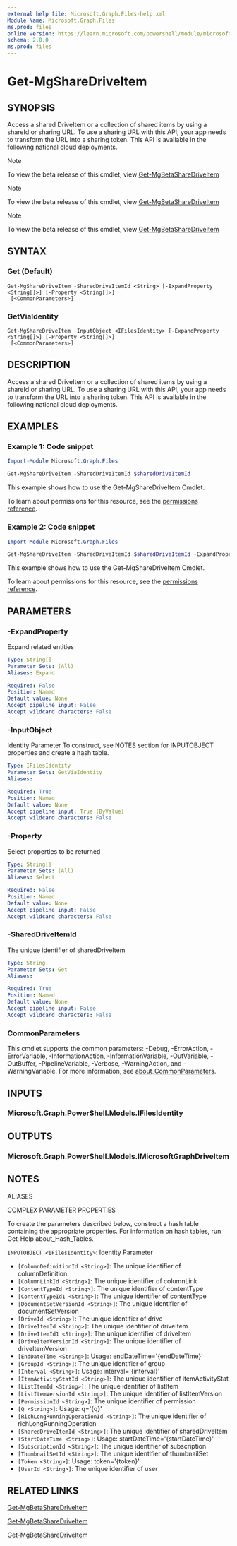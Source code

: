 ```yaml
---
external help file: Microsoft.Graph.Files-help.xml
Module Name: Microsoft.Graph.Files
ms.prod: files
online version: https://learn.microsoft.com/powershell/module/microsoft.graph.files/get-mgsharedriveitem
schema: 2.0.0
ms.prod: files
---
```


# Get-MgShareDriveItem

## SYNOPSIS
Access a shared DriveItem or a collection of shared items by using a shareId or sharing URL.
To use a sharing URL with this API, your app needs to transform the URL into a sharing token.
This API is available in the following national cloud deployments.

> [!NOTE]
> To view the beta release of this cmdlet, view [Get-MgBetaShareDriveItem](/powershell/module/Microsoft.Graph.Beta.Files/Get-MgBetaShareDriveItem?view=graph-powershell-beta)

> [!NOTE]
> To view the beta release of this cmdlet, view [Get-MgBetaShareDriveItem](/powershell/module/Microsoft.Graph.Beta.Files/Get-MgBetaShareDriveItem?view=graph-powershell-beta)

> [!NOTE]
> To view the beta release of this cmdlet, view [Get-MgBetaShareDriveItem](/powershell/module/Microsoft.Graph.Beta.Files/Get-MgBetaShareDriveItem?view=graph-powershell-beta)

## SYNTAX

### Get (Default)
```
Get-MgShareDriveItem -SharedDriveItemId <String> [-ExpandProperty <String[]>] [-Property <String[]>]
 [<CommonParameters>]
```

### GetViaIdentity
```
Get-MgShareDriveItem -InputObject <IFilesIdentity> [-ExpandProperty <String[]>] [-Property <String[]>]
 [<CommonParameters>]
```

## DESCRIPTION
Access a shared DriveItem or a collection of shared items by using a shareId or sharing URL.
To use a sharing URL with this API, your app needs to transform the URL into a sharing token.
This API is available in the following national cloud deployments.

## EXAMPLES
### Example 1: Code snippet

```powershell
Import-Module Microsoft.Graph.Files

Get-MgShareDriveItem -SharedDriveItemId $sharedDriveItemId
```
This example shows how to use the Get-MgShareDriveItem Cmdlet.

To learn about permissions for this resource, see the [permissions reference](/graph/permissions-reference).

### Example 2: Code snippet

```powershell
Import-Module Microsoft.Graph.Files

Get-MgShareDriveItem -SharedDriveItemId $sharedDriveItemId -ExpandProperty "children"
```
This example shows how to use the Get-MgShareDriveItem Cmdlet.

To learn about permissions for this resource, see the [permissions reference](/graph/permissions-reference).


## PARAMETERS

### -ExpandProperty
Expand related entities

```yaml
Type: String[]
Parameter Sets: (All)
Aliases: Expand

Required: False
Position: Named
Default value: None
Accept pipeline input: False
Accept wildcard characters: False
```

### -InputObject
Identity Parameter
To construct, see NOTES section for INPUTOBJECT properties and create a hash table.

```yaml
Type: IFilesIdentity
Parameter Sets: GetViaIdentity
Aliases:

Required: True
Position: Named
Default value: None
Accept pipeline input: True (ByValue)
Accept wildcard characters: False
```

### -Property
Select properties to be returned

```yaml
Type: String[]
Parameter Sets: (All)
Aliases: Select

Required: False
Position: Named
Default value: None
Accept pipeline input: False
Accept wildcard characters: False
```

### -SharedDriveItemId
The unique identifier of sharedDriveItem

```yaml
Type: String
Parameter Sets: Get
Aliases:

Required: True
Position: Named
Default value: None
Accept pipeline input: False
Accept wildcard characters: False
```

### CommonParameters
This cmdlet supports the common parameters: -Debug, -ErrorAction, -ErrorVariable, -InformationAction, -InformationVariable, -OutVariable, -OutBuffer, -PipelineVariable, -Verbose, -WarningAction, and -WarningVariable. For more information, see [about_CommonParameters](http://go.microsoft.com/fwlink/?LinkID=113216).

## INPUTS

### Microsoft.Graph.PowerShell.Models.IFilesIdentity
## OUTPUTS

### Microsoft.Graph.PowerShell.Models.IMicrosoftGraphDriveItem
## NOTES

ALIASES

COMPLEX PARAMETER PROPERTIES

To create the parameters described below, construct a hash table containing the appropriate properties. For information on hash tables, run Get-Help about_Hash_Tables.


`INPUTOBJECT <IFilesIdentity>`: Identity Parameter
  - `[ColumnDefinitionId <String>]`: The unique identifier of columnDefinition
  - `[ColumnLinkId <String>]`: The unique identifier of columnLink
  - `[ContentTypeId <String>]`: The unique identifier of contentType
  - `[ContentTypeId1 <String>]`: The unique identifier of contentType
  - `[DocumentSetVersionId <String>]`: The unique identifier of documentSetVersion
  - `[DriveId <String>]`: The unique identifier of drive
  - `[DriveItemId <String>]`: The unique identifier of driveItem
  - `[DriveItemId1 <String>]`: The unique identifier of driveItem
  - `[DriveItemVersionId <String>]`: The unique identifier of driveItemVersion
  - `[EndDateTime <String>]`: Usage: endDateTime='{endDateTime}'
  - `[GroupId <String>]`: The unique identifier of group
  - `[Interval <String>]`: Usage: interval='{interval}'
  - `[ItemActivityStatId <String>]`: The unique identifier of itemActivityStat
  - `[ListItemId <String>]`: The unique identifier of listItem
  - `[ListItemVersionId <String>]`: The unique identifier of listItemVersion
  - `[PermissionId <String>]`: The unique identifier of permission
  - `[Q <String>]`: Usage: q='{q}'
  - `[RichLongRunningOperationId <String>]`: The unique identifier of richLongRunningOperation
  - `[SharedDriveItemId <String>]`: The unique identifier of sharedDriveItem
  - `[StartDateTime <String>]`: Usage: startDateTime='{startDateTime}'
  - `[SubscriptionId <String>]`: The unique identifier of subscription
  - `[ThumbnailSetId <String>]`: The unique identifier of thumbnailSet
  - `[Token <String>]`: Usage: token='{token}'
  - `[UserId <String>]`: The unique identifier of user

## RELATED LINKS
[Get-MgBetaShareDriveItem](/powershell/module/Microsoft.Graph.Beta.Files/Get-MgBetaShareDriveItem?view=graph-powershell-beta)

[Get-MgBetaShareDriveItem](/powershell/module/Microsoft.Graph.Beta.Files/Get-MgBetaShareDriveItem?view=graph-powershell-beta)

[Get-MgBetaShareDriveItem](/powershell/module/Microsoft.Graph.Beta.Files/Get-MgBetaShareDriveItem?view=graph-powershell-beta)
